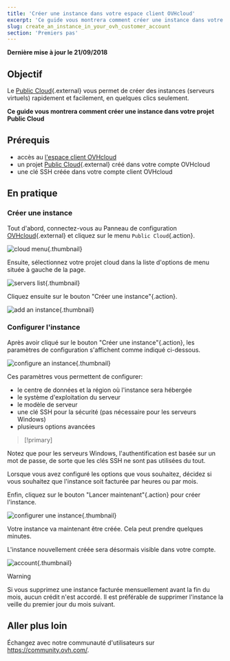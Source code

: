 ```yaml
---
title: 'Créer une instance dans votre espace client OVHcloud'
excerpt: 'Ce guide vous montrera comment créer une instance dans votre projet Public Cloud'
slug: create_an_instance_in_your_ovh_customer_account
section: 'Premiers pas'
---
```


**Dernière mise à jour le 21/09/2018**

## Objectif

Le [Public Cloud](https://www.ovh.com/ca/fr/public-cloud/){.external} vous permet de créer des instances (serveurs virtuels) rapidement et facilement, en quelques clics seulement.

**Ce guide vous montrera comment créer une instance dans votre projet Public Cloud**

## Prérequis

* accès au [l'espace client OVHcloud](https://ca.ovh.com/auth/?action=gotomanager)
* un projet [Public Cloud](https://www.ovh.com/ca/fr/public-cloud/instances/){.external} créé dans votre compte OVHcloud
* une clé SSH créée dans votre compte client OVHcloud

## En pratique

### Créer une instance

Tout d'abord, connectez-vous au Panneau de configuration [OVHcloud](https://ca.ovh.com/auth/?action=gotomanager){.external} et cliquez sur le menu `Public Cloud`{.action}.

![cloud menu](images/pci-instance-cloud-01_2020.png){.thumbnail}

Ensuite, sélectionnez votre projet cloud dans la liste d'options de menu située à gauche de la page.

![servers list](images/pci-instance-servers-01_2020.png){.thumbnail}

Cliquez ensuite sur le bouton "Créer une instance"{.action}.

![add an instance](images/pci-instance-actions-01_2020.png){.thumbnail}

### Configurer l'instance

Après avoir cliqué sur le bouton "Créer une instance"{.action}, les paramètres de configuration s'affichent comme indiqué ci-dessous.

![configure an instance](images/pci-instance-configuration-01_2020.png){.thumbnail}

Ces paramètres vous permettent de configurer:

* le centre de données et la région où l'instance sera hébergée
* le système d'exploitation du serveur
* le modèle de serveur
* une clé SSH pour la sécurité (pas nécessaire pour les serveurs Windows)
* plusieurs options avancées

> [!primary]
>
Notez que pour les serveurs Windows, l'authentification est basée sur un mot de passe, de sorte que les clés SSH ne sont pas utilisées du tout.
>

Lorsque vous avez configuré les options que vous souhaitez, décidez si vous souhaitez que l'instance soit facturée par heures ou par mois.

Enfin, cliquez sur le bouton "Lancer maintenant"{.action} pour créer l'instance.

![configurer une instance](images/pci-instance-configuration-02_2020.png){.thumbnail}

Votre instance va maintenant être créée. Cela peut prendre quelques minutes.

L'instance nouvellement créée sera désormais visible dans votre compte.

![account](images/pci-instance-created-01_2020.png){.thumbnail}

> [!warning]
>
Si vous supprimez une instance facturée mensuellement avant la fin du mois, aucun crédit n'est accordé. Il est préférable de supprimer l'instance la veille du premier jour du mois suivant.
>

## Aller plus loin

Échangez avec notre communauté d'utilisateurs sur <https://community.ovh.com/>.
